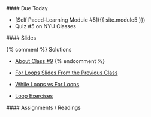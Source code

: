 <article class="due" markdown="block">
####  Due Today

* [Self Paced-Learning Module #5]({{ site.module5 }})
* Quiz #5 on NYU Classes

<!--
* Homework
-->

</article>

<article class="slides" markdown="block">
####  Slides

{% comment %}
Solutions

* [About Class #9](classes/09/meta.html)
{% endcomment %}

* [For Loops Slides From the Previous Class](classes/08/for.html)
* [While Loops vs For Loops](classes/09/vs.html)
* [Loop Exercises](classes/09/loop-exercises.html)

<!--
* [Slides](classes/01/intro.html)
-->

</article>

<article class="assignments" markdown="block">
####  Assignments / Readings		

<!--
Readings

* Read {{ site.bookq }} - Chapter 1

Assignments 

1. [questions.py](homework/hw01/questions.py) - 9 points
-->
</article>
<!--
<a name="class9"></a>

###  Slides
* [About Class #9](classes/09/meta.html)
* Finishing Up [For Loops From the Previous Class (Starting From Range)](classes/08/for.html#15.0)
* [While Loops vs For Loops](classes/09/vs.html)
* [Loop Exercises](classes/09/loop-exercises.html)
* [Nested Loops (Optional / Quick Preview)](classes/09/nested.html)

###  Readings
* {{ site.bookq }} - Chapter 4 (entire chapter, but focus on while and for loops)
* [{{ site.bookt }}](http://openbookproject.net/thinkcs/python/english3e/iteration.html) - Chapter 7, Iteration (up to section 7.14)

###  Vocabulary
See [the glossary](http://openbookproject.net/thinkcs/python/english3e/iteration.html#glossary) 

###  Selected Solutions for Homework #2

* [days.py](resources/code/hw2/days.py)
* [numbers.py](resources/code/hw2/numbers.py)
* [stadium_seating.py](resources/code/hw2/stadium_seating.py)
-->

